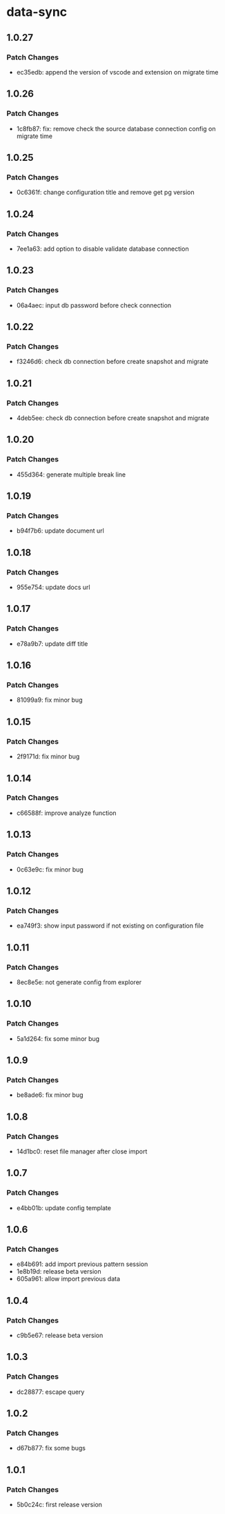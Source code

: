 # data-sync

## 1.0.27

### Patch Changes

- ec35edb: append the version of vscode and extension on migrate time

## 1.0.26

### Patch Changes

- 1c8fb87: fix: remove check the source database connection config on migrate time

## 1.0.25

### Patch Changes

- 0c6361f: change configuration title and remove get pg version

## 1.0.24

### Patch Changes

- 7ee1a63: add option to disable validate database connection

## 1.0.23

### Patch Changes

- 06a4aec: input db password before check connection

## 1.0.22

### Patch Changes

- f3246d6: check db connection before create snapshot and migrate

## 1.0.21

### Patch Changes

- 4deb5ee: check db connection before create snapshot and migrate

## 1.0.20

### Patch Changes

- 455d364: generate multiple break line

## 1.0.19

### Patch Changes

- b94f7b6: update document url

## 1.0.18

### Patch Changes

- 955e754: update docs url

## 1.0.17

### Patch Changes

- e78a9b7: update diff title

## 1.0.16

### Patch Changes

- 81099a9: fix minor bug

## 1.0.15

### Patch Changes

- 2f9171d: fix minor bug

## 1.0.14

### Patch Changes

- c66588f: improve analyze function

## 1.0.13

### Patch Changes

- 0c63e9c: fix minor bug

## 1.0.12

### Patch Changes

- ea749f3: show input password if not existing on configuration file

## 1.0.11

### Patch Changes

- 8ec8e5e: not generate config from explorer

## 1.0.10

### Patch Changes

- 5a1d264: fix some minor bug

## 1.0.9

### Patch Changes

- be8ade6: fix minor bug

## 1.0.8

### Patch Changes

- 14d1bc0: reset file manager after close import

## 1.0.7

### Patch Changes

- e4bb01b: update config template

## 1.0.6

### Patch Changes

- e84b691: add import previous pattern session
- 1e8b19d: release beta version
- 605a961: allow import previous data

## 1.0.4

### Patch Changes

- c9b5e67: release beta version

## 1.0.3

### Patch Changes

- dc28877: escape query

## 1.0.2

### Patch Changes

- d67b877: fix some bugs

## 1.0.1

### Patch Changes

- 5b0c24c: first release version
